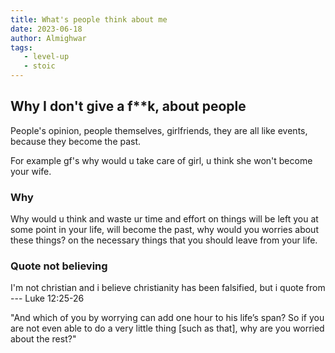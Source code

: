 ```yaml
---
title: What's people think about me 
date: 2023-06-18
author: Almighwar
tags: 
   - level-up
   - stoic
---
```


## Why I don't give a f**k, about people

People's opinion, people themselves, girlfriends, they are all like events, because they become the past.

For example gf's why would u take care of girl, u think she won't become your wife.

### Why

Why would u think and waste ur time and effort on things will be left you at some point in your life, will become the past, why would you worries about these things? on the necessary things that you should leave from your life.

### Quote not believing

I'm not christian and i believe christianity has been falsified, but i quote from --- Luke 12:25-26

"And which of you by worrying can add one hour to his life’s span? So if you are not even able to do a very little thing [such as that], why are you worried about the rest?"
